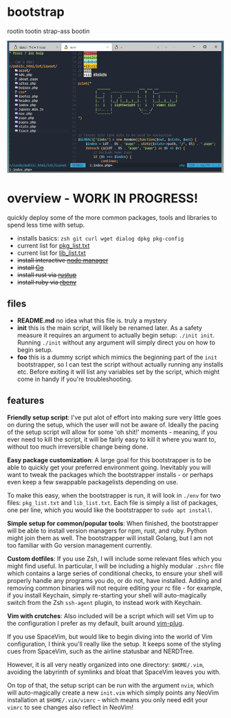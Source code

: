 # bootstrap
rootin tootin strap-ass bootin

![](https://raw.githubusercontent.com/jeromescuggs/monoeye/master/jrmvim.png)

# overview - WORK IN PROGRESS!

quickly deploy some of the more common packages, tools and libraries to spend less time with setup. 

- installs basics: `zsh git curl wget dialog dpkg pkg-config`
- current list for [pkg_list.txt]
- current list for [lib_list.txt]
- ~~install interactive [node manager]~~
- ~~install [Go]~~
- ~~install rust via [rustup]~~
- ~~install ruby via [rbenv]~~

## files

- **README.md** no idea what this file is. truly a mystery 
- **init** this is the main script, will likely be renamed later. As a safety measure it requires an argument to actually begin setup: `./init init`. Running `./init` without any argument will simply direct you on how to begin setup. 
- **foo** this is a dummy script which mimics the beginning part of the `init` bootstrapper, so I can test the script without actually running any installs etc. Before exiting it will list any variables set by the script, which might come in handy if you're troubleshooting.

## features

**Friendly setup script**: I've put alot of effort into making sure very little goes on during the setup, which the user will not be aware of. Ideally the pacing of the setup script will allow for some 'oh shit!' moments - meaning, if you ever need to kill the script, it will be fairly easy to kill it where you want to, without too much irreversible change being done. 

**Easy package customization**: A large goal for this bootstrapper is to be able to quickly get your preferred environment going. Inevitably you will want to tweak the packages which the bootstrapper installs - or perhaps even keep a few swappable packagelists depending on use. 

To make this easy, when the bootstrapper is run, it will look in `./env` for two files: `pkg_list.txt` and `lib_list.txt`. Each file is simply a list of packages, one per line, which you would like the bootstrapper to `sudo apt install`. 

**Simple setup for common/popular tools**: When finished, the bootstrapper will be able to install version managers for npm, rust, and ruby. Python might join them as well. The bootstrapper will install Golang, but I am not too familiar with Go version management currently.

**Custom dotfiles**: If you use Zsh, I will include some relevant files which you might find useful. In particular, I will be including a highly modular `.zshrc` file which contains a large series of conditional checks, to ensure your shell will properly handle any programs you do, or do not, have installed. Adding and removing common binaries will not require editing your rc file - for example, if you install Keychain, simply re-starting your shell will auto-magically switch from the Zsh `ssh-agent` plugin, to instead work with Keychain.

**Vim with crutches**: Also included will be a script which will set Vim up to the configuration I prefer as my default, built around [vim-plug]. 

If you use SpaceVim, but would like to begin diving into the world of Vim configuration, I think you'll really like the setup. It keeps some of the styling cues from SpaceVim, such as the airline statusbar and NERDTree. 

However, it is all very neatly organized into one directory: `$HOME/.vim`, avoiding the labyrinth of symlinks and bloat that SpaceVim leaves you with. 

On top of that, the setup script can be run with the argument `nvim`, which will auto-magically create a new `init.vim` which simply points any NeoVim installation at `$HOME/.vim/vimrc` - which means you only need edit your `vimrc` to see changes also reflect in NeoVim!

[pkg_list.txt]: https://github.com/jeromescuggs/bootstrap/blob/master/env/pkg_list.txt
[lib_list.txt]: https://github.com/jeromescuggs/bootstrap/blob/master/env/lib_list.txt
[node manager]: https://github.com/tj/n/
[Go]: https://golang.org/dl/
[rustup]: https://rustup.rs
[rbenv]: https://github.com/rbenv/rbenv




[git-r-done]: https://github.com/jeromescuggs/git-r-done
[vim-plug]: https://github.com/junegunn/vim-plug
